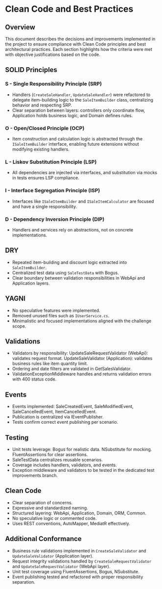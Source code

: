 
# Clean Code and Best Practices

## Overview

This document describes the decisions and improvements implemented in the project to ensure compliance with Clean Code principles and best architectural practices. Each section highlights how the criteria were met with objective justifications based on the code.

## SOLID Principles

### S - Single Responsibility Principle (SRP)
- Handlers (`CreateSaleHandler`, `UpdateSaleHandler`) were refactored to delegate item-building logic to the `SaleItemBuilder` class, centralizing behavior and respecting SRP.
- Clear separation between layers: controllers only coordinate flow, Application holds business logic, and Domain defines rules.

### O - Open/Closed Principle (OCP)
- Item construction and calculation logic is abstracted through the `ISaleItemBuilder` interface, enabling future extensions without modifying existing handlers.

### L - Liskov Substitution Principle (LSP)
- All dependencies are injected via interfaces, and substitution via mocks in tests ensures LSP compliance.

### I - Interface Segregation Principle (ISP)
- Interfaces like `ISaleItemBuilder` and `ISaleItemCalculator` are focused and have a single responsibility.

### D - Dependency Inversion Principle (DIP)
- Handlers and services rely on abstractions, not on concrete implementations.

## DRY

- Repeated item-building and discount logic extracted into `SaleItemBuilder`.
- Centralized test data using `SaleTestData` with Bogus.
- Clear boundary between validation responsibilities in WebApi and Application layers.

## YAGNI

- No speculative features were implemented.
- Removed unused files such as `IUserService.cs`.
- Minimalistic and focused implementations aligned with the challenge scope.

## Validations

- Validators by responsibility:
    UpdateSaleRequestValidator (WebApi): validates request format.
    UpdateSaleValidator (Application): validates business rules like item quantity limit.
- Ordering and date filters are validated in GetSalesValidator.
- ValidationExceptionMiddleware handles and returns validation errors with 400 status code.

## Events

- Events implemented:
    SaleCreatedEvent, SaleModifiedEvent, SaleCancelledEvent, ItemCancelledEvent.
- Publication is centralized via IEventPublisher.
- Tests confirm correct event publishing per scenario.

## Testing

- Unit tests leverage:
    Bogus for realistic data.
    NSubstitute for mocking.
    FluentAssertions for clear assertions.
- SaleTestData centralizes reusable scenarios.
- Coverage includes handlers, validators, and events.
- Exception middleware and validators to be tested in the dedicated test improvements branch.

## Clean Code

- Clear separation of concerns.
- Expressive and standardized naming.
- Structured layering: WebApi, Application, Domain, ORM, Common.
- No speculative logic or commented code.
- Uses REST conventions, AutoMapper, MediatR effectively.

## Additional Conformance

- Business rule validations implemented in `CreateSaleValidator` and `UpdateSaleValidator` (Application layer).
- Request integrity validations handled by `CreateSaleRequestValidator` and `UpdateSaleRequestValidator` (WebApi layer).
- Unit test coverage using FluentAssertions, Bogus, NSubstitute.
- Event publishing tested and refactored with proper responsibility separation.